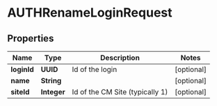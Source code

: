 

# AUTHRenameLoginRequest


## Properties

| Name | Type | Description | Notes |
|------------ | ------------- | ------------- | -------------|
|**loginId** | **UUID** | Id of the login |  [optional] |
|**name** | **String** |  |  [optional] |
|**siteId** | **Integer** | Id of the CM Site (typically 1) |  [optional] |



